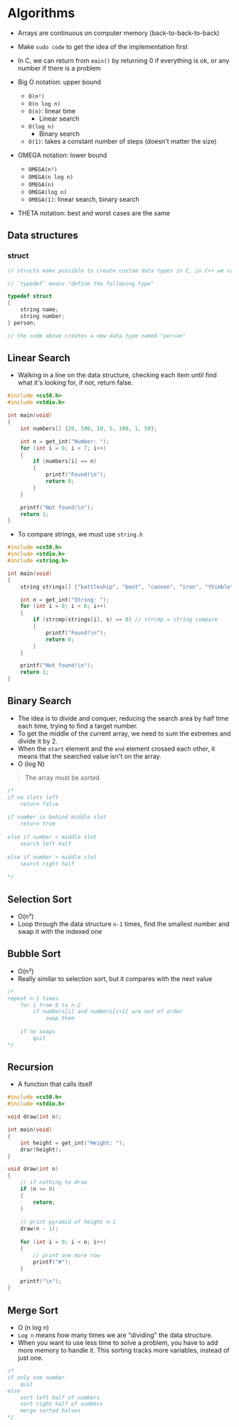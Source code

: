 # Algorithms

- Arrays are continuous on computer memory (back-to-back-to-back)

- Make `sudo code` to get the idea of the implementation first

- In C, we can return from `main()` by returning 0 if everything is ok, or any number if there is a problem

- Big O notation: upper bound
	- `O(n²)`
	- `O(n log n)`
	- `O(n)`: linear time
		- Linear search
	- `O(log n)`
		- Binary search
	- `O(1)`: takes a constant number of steps (doesn't matter the size)
- OMEGA notation: lower bound 
	- `OMEGA(n²)`
	- `OMEGA(n log n)`
	- `OMEGA(n)`
	- `OMEGA(log n)`
	- `OMEGA(1)`: linear search, binary search
- THETA notation: best and worst cases are the same

## Data structures
### struct

```cpp
// structs make possible to create custom data types in C, in C++ we can use classes for that

// `typedef` means "define the following type"

typedef struct
{
	string name;
	string number;
} person;

// the code above creates a new data type named "person"
```

## Linear Search

- Walking in a line on the data structure, checking each item until find what it's looking for, if not, return false.

```cpp
#include <cs50.h>
#include <stdio.h>

int main(void)
{
	int numbers[] {20, 500, 10, 5, 100, 1, 50};

	int n = get_int("Number: ");
	for (int i = 0; i < 7; i++)
	{
		if (numbers[i] == n)
		{
			printf("Found!\n");
			return 0;
		}
	}

	printf("Not found!\n");
	return 1;
}
```

- To compare strings, we must use `string.h`

```cpp
#include <cs50.h>
#include <stdio.h>
#include <string.h>

int main(void)
{
	string strings[] {"battleship", "boot", "cannon", "iron", "thimble", "top hat"};

	int n = get_int("String: ");
	for (int i = 0; i < 6; i++)
	{
		if (strcmp(strings[i], s) == 0) // strcmp = string compare
		{
			printf("Found!\n");
			return 0;
		}
	}

	printf("Not found!\n");
	return 1;
}
```


## Binary Search

- The idea is to divide and conquer, reducing the search area by half time each time, trying to find a target number.
- To get the middle of the current array, we need to sum the extremes and divide it by 2.
- When the `start` element and the `end` element crossed each other, it means that the searched value isn't on the array.
- O (log N)

> The array must be sorted


```cpp
/*
if no slots left
	return false
	
if number is behind middle slot
	return true
	
else if number < middle slot
	search left half
	
else if number > middle slot
	search right half
	
*/
```

## Selection Sort

- O(n²)
- Loop through the data structure `n-1` times, find the smallest number and swap it with the indexed one

## Bubble Sort

- O(n²)
- Really similar to selection sort, but it compares with the next value

```cpp
/*
repeat n-1 times
	for i from 0 to n-2
		if numbers[i] and numbers[i+1] are out of order
			swap them
	
	if no swaps
		quit
*/
```


## Recursion

- A function that calls itself

```cpp
#include <cs50.h>
#include <stdio.h>

void draw(int n);

int main(void)
{
	int height = get_int("Height: ");
	drar(height);
}

void draw(int n)
{
	// if nothing to draw
	if (n <= 0)
	{
		return;
	}
	
	// print pyramid of height n-1
	draw(n - 1);
	
	for (int i = 0; i < n; i++)
	{
		// print one more row
		printf("#");
	}

	printf("\n");
}
```

## Merge Sort

- O (n log n)
- `Log n` means how many times we are "dividing" the data structure.
- When you want to use less time to solve a problem, you have to add more memory to handle it. This sorting tracks more variables, instead of just one.

```cpp
/*
if only one number
	quit
else
	sort left half of numbers
	sort right half of numbers
	merge sorted halves
*/
```

